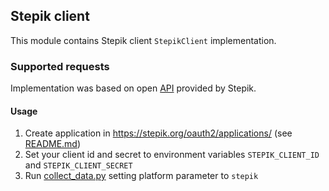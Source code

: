 ## Stepik client

This module contains Stepik client ``StepikClient`` implementation.

### Supported requests

Implementation was based on open [API](https://stepik.org/api/docs/) provided by Stepik.

#### Usage

1. Create application in https://stepik.org/oauth2/applications/ (see [README.md](../../README.md))
2. Set your client id and secret to environment variables `STEPIK_CLIENT_ID` and `STEPIK_CLIENT_SECRET`
3. Run [collect_data.py](../collect_data.py) setting platform parameter to `stepik`
